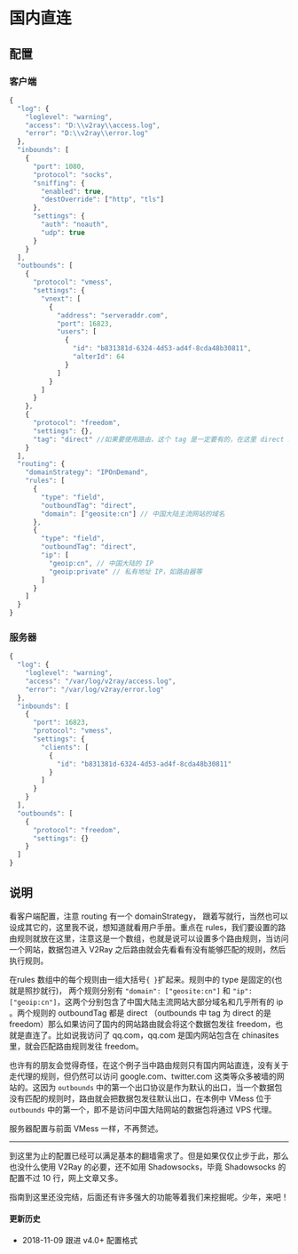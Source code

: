 # 国内直连

## 配置

### 客户端

```javascript
{
  "log": {
    "loglevel": "warning",
    "access": "D:\\v2ray\\access.log",
    "error": "D:\\v2ray\\error.log"
  },
  "inbounds": [
    {
      "port": 1080,
      "protocol": "socks",
      "sniffing": {
        "enabled": true,
        "destOverride": ["http", "tls"]
      },
      "settings": {
        "auth": "noauth",
        "udp": true
      }
    }
  ],
  "outbounds": [
    {
      "protocol": "vmess",
      "settings": {
        "vnext": [
          {
            "address": "serveraddr.com",
            "port": 16823,  
            "users": [
              {
                "id": "b831381d-6324-4d53-ad4f-8cda48b30811",
                "alterId": 64
              }
            ]
          }
        ]
      }
    },
    {
      "protocol": "freedom",
      "settings": {},
      "tag": "direct" //如果要使用路由，这个 tag 是一定要有的，在这里 direct 就是 freedom 的一个标号，在路由中说 direct V2Ray 就知道是这里的 freedom 了
    }    
  ],
  "routing": {
    "domainStrategy": "IPOnDemand",
    "rules": [
      {
        "type": "field",
        "outboundTag": "direct",
        "domain": ["geosite:cn"] // 中国大陆主流网站的域名
      },
      {
        "type": "field",
        "outboundTag": "direct",
        "ip": [
          "geoip:cn", // 中国大陆的 IP
          "geoip:private" // 私有地址 IP，如路由器等
        ]
      }
    ]
  }
}
```

### 服务器

```javascript
{
  "log": {
    "loglevel": "warning",
    "access": "/var/log/v2ray/access.log",
    "error": "/var/log/v2ray/error.log"
  },
  "inbounds": [
    {
      "port": 16823,
      "protocol": "vmess",    
      "settings": {
        "clients": [
          {
            "id": "b831381d-6324-4d53-ad4f-8cda48b30811"
          }
        ]
      }
    }
  ],
  "outbounds": [
    {
      "protocol": "freedom",
      "settings": {}
    }
  ]
}
```

## 说明

看客户端配置，注意 routing 有一个 domainStrategy， 跟着写就行，当然也可以设成其它的，这里我不说，想知道就看用户手册。重点在 rules，我们要设置的路由规则就放在这里，注意这是一个数组，也就是说可以设置多个路由规则，当访问一个网站，数据包进入 V2Ray 之后路由就会先看看有没有能够匹配的规则，然后执行规则。

在rules 数组中的每个规则由一组大括号`{ }`扩起来。规则中的 type 是固定的(也就是照抄就行)， 两个规则分别有 `"domain": ["geosite:cn"]` 和 `"ip": ["geoip:cn"]`，这两个分别包含了中国大陆主流网站大部分域名和几乎所有的 ip 。两个规则的 outboundTag 都是 direct （outbounds 中 tag 为 direct 的是 freedom）那么如果访问了国内的网站路由就会将这个数据包发往 freedom，也就是直连了。比如说我访问了 qq.com，qq.com 是国内网站包含在 chinasites 里，就会匹配路由规则发往 freedom。

也许有的朋友会觉得奇怪，在这个例子当中路由规则只有国内网站直连，没有关于走代理的规则，但仍然可以访问 google.com、twitter.com 这类等众多被墙的网站的。这因为 `outbounds` 中的第一个出口协议是作为默认的出口，当一个数据包没有匹配的规则时，路由就会把数据包发往默认出口，在本例中 VMess 位于 `outbounds` 中的第一个，即不是访问中国大陆网站的数据包将通过 VPS 代理。

服务器配置与前面 VMess 一样，不再赘述。

-----
到这里为止的配置已经可以满足基本的翻墙需求了。但是如果仅仅止步于此，那么也没什么使用 V2Ray 的必要，还不如用 Shadowsocks，毕竟 Shadowsocks 的配置不过 10 行，网上文章又多。

指南到这里还没完结，后面还有许多强大的功能等着我们来挖掘呢。少年，来吧！

#### 更新历史

- 2018-11-09 跟进 v4.0+ 配置格式
